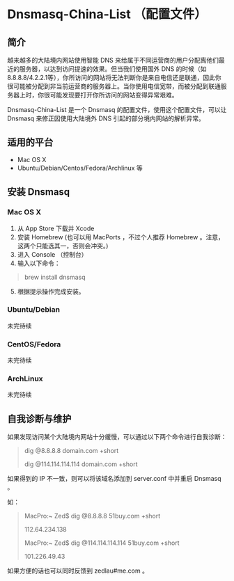 # Dnsmasq-China-List （配置文件） #

## 简介 ##

越来越多的大陆境内网站使用智能 DNS 来给属于不同运营商的用户分配离他们最近的服务器，以达到访问提速的效果。但当我们使用国外 DNS 的时候（如8.8.8.8/4.2.2.1等），你所访问的网站将无法判断你是来自电信还是联通，因此你很可能被分配到非当前运营商的服务器上。当你使用电信宽带，而被分配到联通服务器上时，你很可能发现要打开你所访问的网站变得异常艰难。

Dnsmasq-China-List 是一个 Dnsmasq 的配置文件，使用这个配置文件，可以让 Dnsmasq 来修正因使用大陆境外 DNS 引起的部分境内网站的解析异常。

## 适用的平台 ##

* Mac OS X
* Ubuntu/Debian/Centos/Fedora/Archlinux 等

## 安装 Dnsmasq ##

### Mac OS X ###

1. 从 App Store 下载并 Xcode 
2. 安装 Homebrew (也可以用 MacPorts ，不过个人推荐 Homebrew 。注意，这两个只能选其一，否则会冲突。)
3. 进入 Console （控制台）
4. 输入以下命令：

>brew install dnsmasq

5. 根据提示操作完成安装。

### Ubuntu/Debian ###

未完待续

### CentOS/Fedora ###

未完待续

### ArchLinux ###

未完待续

## 自我诊断与维护 ##

如果发现访问某个大陆境内网站十分缓慢，可以通过以下两个命令进行自我诊断：

>dig @8.8.8.8 domain.com +short
>
>dig @114.114.114.114 domain.com +short

如果得到的 IP 不一致，则可以将该域名添加到 server.conf 中并重启 Dnsmasq 。

如：

>MacPro:~ Zed$ dig @8.8.8.8 51buy.com +short
>
>112.64.234.138
>
>MacPro:~ Zed$ dig @114.114.114.114 51buy.com +short
>
>101.226.49.43

如果方便的话也可以同时反馈到 zedlau#me.com 。
